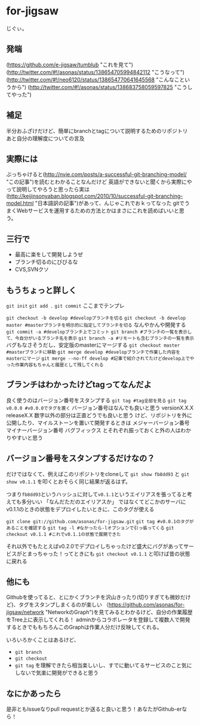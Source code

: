for-jigsaw
======================
じぐぃ。
 
発端
------
(https://github.com/e-jigsaw/tumblub "これを見て")
(http://twitter.com/#!/asonas/status/138654705994842112 "こうなって")
(http://twitter.com/#!/neo6120/status/138654770641645568 "こんなこというから")
(http://twitter.com/#!/asonas/status/138683758059597825 "こうしてやった")


補足
------
半分おふざけだけど、簡単にbranchとtagについて説明するためのリポジトリ
あと自分の理解度についての言及


実際には
------
ぶっちゃけると(http://nvie.com/posts/a-successful-git-branching-model/ "この記事")を読むとわかることなんだけど
英語ができないと聞くから実際にやって説明してやろうと思ったら実は(http://keijinsonyaban.blogspot.com/2010/10/successful-git-branching-model.html "日本語訳の記事")があって、んじゃこれでおｋってなった
gitでうまくWebサービスを運用するための方法とかはまさにこれを読めばいいと思う。


三行で
------
* 最高に楽をして開発しようぜ
* ブランチ切るのにびびるな
* CVS,SVNクソ


もうちょっと詳しく
----------------
`git init`
`git add .`
`git commit`
ここまでテンプレ

`git checkout -b develop #developブランチを切る`
`git checkout -b develop master #masterブランチを明示的に指定してブランチを切る`
なんやかんや開発する
`git commit -a #developブランチ上でコミット`
`git branch #ブランチの一覧を表示して、今自分がいるブランチ名を表示`
`git branch -a #リモートも含むブランチの一覧を表示`
バグもなさそうだし、安定版のmasterにマージする
`git checkout master #masterブランチに移動`
`git merge develop #developブランチで作業した内容をmasterにマージ`
`git merge --no-ff develop #記事で紹介されてたけどdevelop上でやった作業内容もちゃんと履歴として残してくれる`



ブランチはわかったけどtagってなんだよ
------
良く使うのはバージョン番号をスタンプする
`git tag #tag全部を見る`
`git tag v0.0.0 #v0.0.0でタグを置く`
バージョン番号はなんでも良いと思う
versionX.X.X
releaseX.X
数字以外の部分は正直どうでも良いと思う
けど、リポジトリを外に公開したり、マイルストーンを置いて開発するときは
メジャーバージョン番号 マイナーバージョン番号 バグフィックス
とそれぞれ振っておくと外の人はわかりやすいと思う


バージョン番号をスタンプするだけなの？
----------------
だけではなくて、例えばこのリポジトリをcloneして
`git show fb8dd93`
と
`git show v0.1.1`
を叩くとおそらく同じ結果が返るはず。

つまり`fb8dd93`というハッシュに対して`v0.1.1`というエイリアスを張ってると考えても多分いい
「なんだただのエイリアスか」
ではなくてどこかのサーバにv0.1.1のときの状態をデプロイしたいときに、このタグが使える

`git clone git://github.com/asonas/for-jigsaw.git`
`git tag #v0.0.1のタグがあることを確認する`
`git tag -l #なかったら-lオプションで引っ張ってくる`
`git checkout v0.1.1 #これでv0.1.1の状態で展開できた`

それ以外でもたとえばv0.2.0でデプロイしちゃったけど盛大にバグがあってサービスがとまっちゃった！ってときにも
`git checkout v0.1.1`
と叩けば昔の状態に戻れる



他にも
----------------
Githubを使ってると、とにかくブランチを沢山きったり(切りすぎても微妙だけど)、タグをスタンプしまくるのが楽しい
（https://github.com/asonas/for-jigsaw/network "NetworkのGraph")を見てみるとわかるけど、自分の作業履歴をTree上に表示してくれる！
adminからコラボレータを登録して複数人で開発するときでももちろんこのGraphは作業人分だけ反映してくれる。

いろいろかくことはあるけど、
* `git branch`
* `git checkout`
* `git tag`
を理解できたら相当楽しいし、すでに動いてるサービスのこと気にしないで気楽に開発ができると思う


なにかあったら
----------------
是非ともIssueなりpull requestとか送ると良いと思う！あなたがGithub-erなら！
